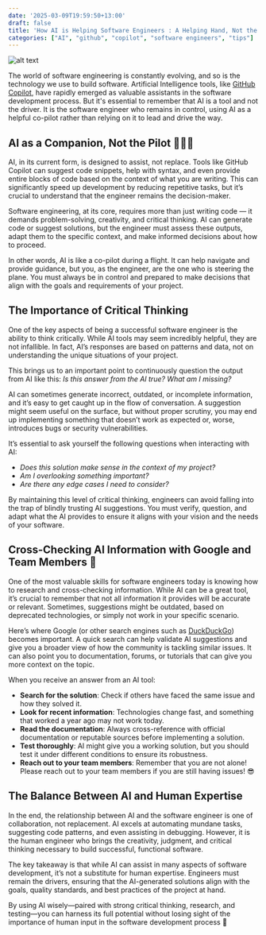 ```yaml
---
date: '2025-03-09T19:59:50+13:00'
draft: false
title: 'How AI is Helping Software Engineers : A Helping Hand, Not the Driver 🚗'
categories: ["AI", "github", "copilot", "software engineers", "tips"]
---
```

![alt text](/assets/images/eevee-working-with-github-copilot.png)

The world of software engineering is constantly evolving, and so is the technology we use to build software. Artificial Intelligence tools, like [GitHub Copilot](https://github.com/features/copilot), have rapidly emerged as valuable assistants in the software development process. But it's essential to remember that AI is a tool and not the driver. It is the software engineer who remains in control, using AI as a helpful co-pilot rather than relying on it to lead and drive the way.

## AI as a Companion, Not the Pilot 👩🏻‍✈️

AI, in its current form, is designed to assist, not replace. Tools like GitHub Copilot can suggest code snippets, help with syntax, and even provide entire blocks of code based on the context of what you are writing. This can significantly speed up development by reducing repetitive tasks, but it’s crucial to understand that the engineer remains the decision-maker.

Software engineering, at its core, requires more than just writing code — it demands problem-solving, creativity, and critical thinking. AI can generate code or suggest solutions, but the engineer must assess these outputs, adapt them to the specific context, and make informed decisions about how to proceed.

In other words, AI is like a co-pilot during a flight. It can help navigate and provide guidance, but you, as the engineer, are the one who is steering the plane. You must always be in control and prepared to make decisions that align with the goals and requirements of your project.

## The Importance of Critical Thinking

One of the key aspects of being a successful software engineer is the ability to think critically. While AI tools may seem incredibly helpful, they are not infallible. In fact, AI’s responses are based on patterns and data, not on understanding the unique situations of your project.

This brings us to an important point to continuously question the output from AI like this: *Is this answer from the AI true? What am I missing?*

AI can sometimes generate incorrect, outdated, or incomplete information, and it’s easy to get caught up in the flow of conversation. A suggestion might seem useful on the surface, but without proper scrutiny, you may end up implementing something that doesn’t work as expected or, worse, introduces bugs or security vulnerabilities.

It’s essential to ask yourself the following questions when interacting with AI:

- *Does this solution make sense in the context of my project?*
- *Am I overlooking something important?*
- *Are there any edge cases I need to consider?*

By maintaining this level of critical thinking, engineers can avoid falling into the trap of blindly trusting AI suggestions. You must verify, question, and adapt what the AI provides to ensure it aligns with your vision and the needs of your software.

## Cross-Checking AI Information with Google and Team Members 🎈

One of the most valuable skills for software engineers today is knowing how to research and cross-checking information. While AI can be a great tool, it’s crucial to remember that not all information it provides will be accurate or relevant. Sometimes, suggestions might be outdated, based on deprecated technologies, or simply not work in your specific scenario.

Here’s where Google (or other search engines such as [DuckDuckGo](https://duckduckgo.com/)) becomes important. A quick search can help validate AI suggestions and give you a broader view of how the community is tackling similar issues. It can also point you to documentation, forums, or tutorials that can give you more context on the topic.

When you receive an answer from an AI tool:

- **Search for the solution**: Check if others have faced the same issue and how they solved it.
- **Look for recent information**: Technologies change fast, and something that worked a year ago may not work today.
- **Read the documentation**: Always cross-reference with official documentation or reputable sources before implementing a solution.
- **Test thoroughly**: AI might give you a working solution, but you should test it under different conditions to ensure its robustness.
- **Reach out to your team members**: Remember that you are not alone! Please reach out to your team members if you are still having issues! 😎

## The Balance Between AI and Human Expertise

In the end, the relationship between AI and the software engineer is one of collaboration, not replacement. AI excels at automating mundane tasks, suggesting code patterns, and even assisting in debugging. However, it is the human engineer who brings the creativity, judgment, and critical thinking necessary to build successful, functional software.

The key takeaway is that while AI can assist in many aspects of software development, it’s not a substitute for human expertise. Engineers must remain the drivers, ensuring that the AI-generated solutions align with the goals, quality standards, and best practices of the project at hand.

By using AI wisely—paired with strong critical thinking, research, and testing—you can harness its full potential without losing sight of the importance of human input in the software development process 💌
